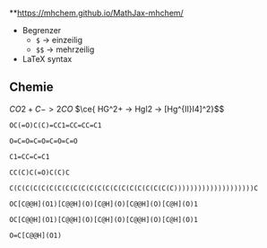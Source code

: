 
**https://mhchem.github.io/MathJax-mhchem/

- Begrenzer
	- `$` -> einzeilig
	- `$$` -> mehrzeilig
- LaTeX syntax
## Chemie
${CO2 + C -> 2 CO}$
$\ce{ HG^2+ -> HgI2  -> [Hg^{II}I4]^2}$$


```smiles
OC(=O)C(C)=CC1=CC=CC=C1
```
```smiles
O=C=O=C=O=C=O=C=O
```
```smiles
C1=CC=C=C1
```
```smiles
CC(C)C(=O)C(C)C
```

```smiles
C(C(C(C(C(C(C(C(C(C(C(C(C(C(C(C(C(C(C(C(C))))))))))))))))))))C
```

```smiles
OC[C@@H](O1)[C@@H](O)[C@H](O)[C@@H](O)[C@H](O)1
```
`OC[C@@H](O1)[C@@H](O)[C@H](O)[C@@H](O)[C@H](O)1`

```smiles
O=C[C@@H](O1)
```

